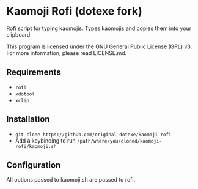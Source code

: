 # Kaomoji Rofi (dotexe fork)
Rofi script for typing kaomojis. Types kaomojis and copies them into your clipboard.

This program is licensed under the GNU General Public License (GPL) v3. For more information, please read LICENSE.md.

## Requirements
+ `rofi`
+ `xdotool`
+ `xclip`

## Installation
+ `git clone https://github.com/original-dotexe/kaomoji-rofi`
+ Add a keybinding to run `/path/where/you/cloned/kaomoji-rofi/kaomoji.sh`

## Configuration
All options passed to kaomoji.sh are passed to rofi.
